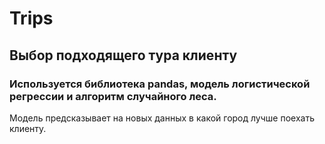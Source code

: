 # Trips
## Выбор подходящего тура клиенту
### Используется библиотека pandas, модель логистической регрессии и алгоритм случайного леса.
Модель предсказывает на новых данных в какой город лучше поехать клиенту.
